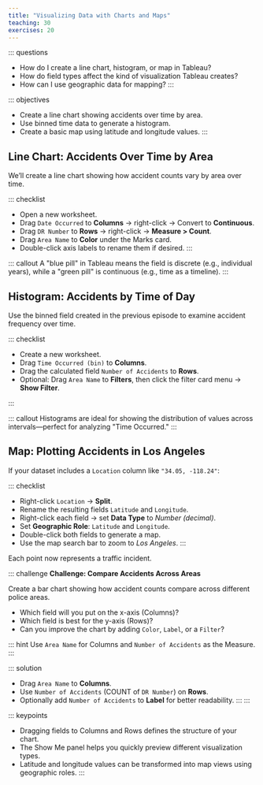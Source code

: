 ```yaml
---
title: "Visualizing Data with Charts and Maps"
teaching: 30
exercises: 20
---
```


::: questions
- How do I create a line chart, histogram, or map in Tableau?
- How do field types affect the kind of visualization Tableau creates?
- How can I use geographic data for mapping?
:::

::: objectives
- Create a line chart showing accidents over time by area.
- Use binned time data to generate a histogram.
- Create a basic map using latitude and longitude values.
:::

## Line Chart: Accidents Over Time by Area

We’ll create a line chart showing how accident counts vary by area over time.

::: checklist
- Open a new worksheet.
- Drag `Date Occurred` to **Columns** → right-click → Convert to **Continuous**.
- Drag `DR Number` to **Rows** → right-click → **Measure > Count**.
- Drag `Area Name` to **Color** under the Marks card.
- Double-click axis labels to rename them if desired.
:::

::: callout
A "blue pill" in Tableau means the field is discrete (e.g., individual years), while a "green pill" is continuous (e.g., time as a timeline).
:::

## Histogram: Accidents by Time of Day

Use the binned field created in the previous episode to examine accident frequency over time.

::: checklist

- Create a new worksheet.
- Drag `Time Occurred (bin)` to **Columns**.
- Drag the calculated field `Number of Accidents` to **Rows**.
- Optional: Drag `Area Name` to **Filters**, then click the filter card menu → **Show Filter**.

:::

::: callout
Histograms are ideal for showing the distribution of values across intervals—perfect for analyzing "Time Occurred."
:::

## Map: Plotting Accidents in Los Angeles

If your dataset includes a `Location` column like `"34.05, -118.24"`:

::: checklist
- Right-click `Location` → **Split**.
- Rename the resulting fields `Latitude` and `Longitude`.
- Right-click each field → set **Data Type** to *Number (decimal)*.
- Set **Geographic Role**: `Latitude` and `Longitude`.
- Double-click both fields to generate a map.
- Use the map search bar to zoom to *Los Angeles*.
:::

Each point now represents a traffic incident.

::: challenge
**Challenge: Compare Accidents Across Areas**

Create a bar chart showing how accident counts compare across different police areas.

- Which field will you put on the x-axis (Columns)?
- Which field is best for the y-axis (Rows)?
- Can you improve the chart by adding `Color`, `Label`, or a `Filter`?

::: hint
Use `Area Name` for Columns and `Number of Accidents` as the Measure.
:::

::: solution
- Drag `Area Name` to **Columns**.
- Use `Number of Accidents` (COUNT of `DR Number`) on **Rows**.
- Optionally add `Number of Accidents` to **Label** for better readability.
:::
:::

::: keypoints
- Dragging fields to Columns and Rows defines the structure of your chart.
- The Show Me panel helps you quickly preview different visualization types.
- Latitude and longitude values can be transformed into map views using geographic roles.
:::

